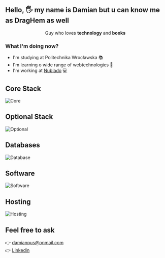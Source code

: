 ## Hello, 🖐 my name is  Damian but u can know me as DragHem as well

<p align="center">
    Guy who loves <strong>technology</strong> and <strong>books</strong>
</p>

### What I'm doing now?
- I'm studying at Politechnika Wrocławska 📚
- I'm learning o wide range of webtechnologies 🤯
- I'm working at <a href="https://nublado.pl/">Nublado</a>  💻

## Core Stack
![Core](https://skillicons.dev/icons?i=html,css,sass,tailwind,js,ts,react,nextjs,nodejs,express,nestjs,redux,prisma,graphql)

## Optional Stack
![Optional](https://skillicons.dev/icons?i=azure,cs,dotnet,gatsby,vue,nuxtjs,remix,redux)

## Databases
![Database](https://skillicons.dev/icons?i=prisma,mysql,postgres,mongodb)

## Software
![Software](https://skillicons.dev/icons?i=postman,figma,git,github,vscode,webstorm,docker)

## Hosting
![Hosting](https://skillicons.dev/icons?i=netlify,vercel,azure)

## Feel free to ask
👉 <a href="mailto:damianpus@onmail.com?">damianpus@onmail.com</a>  
👉 <a href="https://www.linkedin.com/in/damian-pu%C5%9B-0b935723a/" target="_blank">Linkedin</a>
